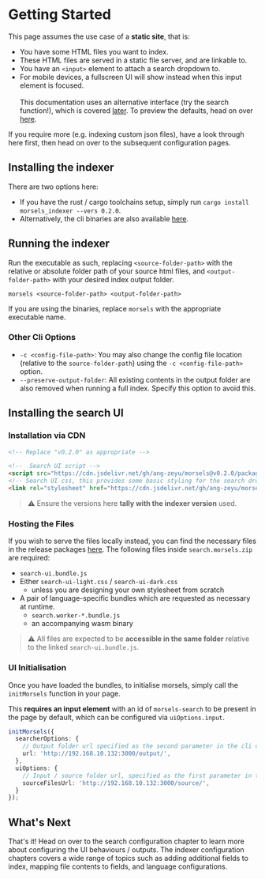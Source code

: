 # Getting Started

This page assumes the use case of a **static site**, that is:
- You have some HTML files you want to index.
- These HTML files are served in a static file server, and are linkable to.
- You have an `<input>` element to attach a search dropdown to.
- For mobile devices, a fullscreen UI will show instead when this input element is focused.<br><br>
  This documentation uses an alternative interface (try the search function!), which is covered [later](./search_configuration.md#ui-mode).
  To preview the defaults, head on over [here](./search_configuration_styling.html).

If you require more (e.g. indexing custom json files), have a look through here first, then head on over to the subsequent configuration pages.

## Installing the indexer

There are two options here:
- If you have the rust / cargo toolchains setup, simply run `cargo install morsels_indexer --vers 0.2.0`.
- Alternatively, the cli binaries are also available [here](https://github.com/ang-zeyu/morsels/releases).

## Running the indexer

Run the executable as such, replacing `<source-folder-path>` with the relative or absolute folder path of your source html files, and `<output-folder-path>` with your desired index output folder.

```
morsels <source-folder-path> <output-folder-path>
```

If you are using the binaries, replace `morsels` with the appropriate executable name.

### Other Cli Options

- `-c <config-file-path>`: You may also change the config file location (relative to the `source-folder-path`) using the `-c <config-file-path>` option.
- `--preserve-output-folder`: All existing contents in the output folder are also removed when running a full index. Specify this option to avoid this.

## Installing the search UI

### Installation via CDN

```html
<!-- Replace "v0.2.0" as appropriate -->

<!--  Search UI script -->
<script src="https://cdn.jsdelivr.net/gh/ang-zeyu/morsels@v0.2.0/packages/search-ui/dist/search-ui.bundle.js"></script>
<!-- Search UI css, this provides some basic styling for the search dropdown, and can be omitted if desired -->
<link rel="stylesheet" href="https://cdn.jsdelivr.net/gh/ang-zeyu/morsels@v0.2.0/packages/search-ui/dist/search-ui-light.css" />
```

> ⚠️ Ensure the versions here **tally with the indexer version** used.

### Hosting the Files

If you wish to serve the files locally instead, you can find the necessary files in the release packages [here](https://github.com/ang-zeyu/morsels/releases). The following files inside `search.morsels.zip` are required:

- `search-ui.bundle.js`
- Either `search-ui-light.css` / `search-ui-dark.css`
  - unless you are designing your own stylesheet from scratch
- A pair of language-specific bundles which are requested as necessary at runtime.
  - `search.worker-*.bundle.js`
  - an accompanying wasm binary

> ⚠️ All files are expected to be **accessible in the same folder** relative to the linked `search-ui.bundle.js`.

### UI Initialisation

Once you have loaded the bundles, to initialise morsels, simply call the `initMorsels` function in your page.

This **requires an input element** with an id of `morsels-search` to be present in the page by default, which can be configured via `uiOptions.input`.

```ts
initMorsels({
  searcherOptions: {
    // Output folder url specified as the second parameter in the cli command
    url: 'http://192.168.10.132:3000/output/',
  },
  uiOptions: {
    // Input / source folder url, specified as the first parameter in the cli command
    sourceFilesUrl: 'http://192.168.10.132:3000/source/',
  }
});
```

## What's Next

That's it! Head on over to the search configuration chapter to learn more about configuring the UI behaviours / outputs.
The indexer configuration chapters covers a wide range of topics such as adding additional fields to index, mapping file contents to fields, and language configurations.
